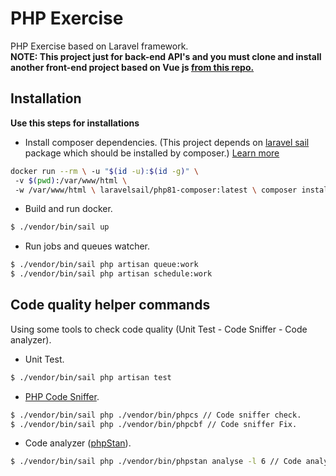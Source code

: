 
# PHP Exercise
PHP Exercise based on Laravel framework.  
**NOTE: This project just for back-end API's and you must clone and install another front-end project based on Vue js [from this repo.](https://github.com/ahmedelattar73/VUE-Exercise)**

## Installation
**Use this steps for installations**

- Install composer dependencies.  (This project depends on [laravel sail](https://laravel.com/docs/9.x/sail) package which should be installed by composer.)
  [Learn more](https://laravel.com/docs/9.x/sail#installing-composer-dependencies-for-existing-projects)

```bash  
docker run --rm \ -u "$(id -u):$(id -g)" \  
 -v $(pwd):/var/www/html \  
 -w /var/www/html \ laravelsail/php81-composer:latest \ composer install --ignore-platform-reqs
 ```  

- Build and run docker.
```bash  
$ ./vendor/bin/sail up
 ```  

- Run jobs and queues watcher.
 ```bash  
$ ./vendor/bin/sail php artisan queue:work 
$ ./vendor/bin/sail php artisan schedule:work
 ```  

## Code quality helper commands

Using some tools to check code quality (Unit Test - Code Sniffer - Code analyzer).
- Unit Test.

```bash  
$ ./vendor/bin/sail php artisan test
```
- [PHP Code Sniffer](https://github.com/squizlabs/PHP_CodeSniffer).
```bash  
$ ./vendor/bin/sail php ./vendor/bin/phpcs // Code sniffer check.
$ ./vendor/bin/sail php ./vendor/bin/phpcbf // Code sniffer Fix.
```
- Code analyzer ([phpStan](https://phpstan.org/)).
```bash  
$ ./vendor/bin/sail php ./vendor/bin/phpstan analyse -l 6 // Code analyzer.
```
